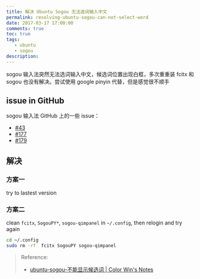 ```yaml
---
title: 解决 Ubuntu Sogou 无法选词输入中文
permalink: resolving-ubuntu-sogou-can-not-select-word
date: 2017-03-17 17:00:00
comments: true
toc: true
tags:
   - ubuntu
   - sogou
description:
---
```

sogou 输入法突然无法选词输入中文，候选词位置出现白框，多次重重装 fcitx 和 sogou 也没有解决。尝试使用 google pinyin 代替，但是感觉很不顺手

## issue in GitHub
sogou 输入法 GitHub 上的一些 issue：
- [#43](https://github.com/FZUG/repo/issues/43)
- [#177](https://github.com/FZUG/repo/issues/177)
- [#179](https://github.com/FZUG/repo/issues/179)

## 解决
### 方案一
try to lastest version
### 方案二
clean `fcitx`, `SogouPY*`, `sogou-qimpanel` in `~/.config`, then relogin and try again
``` bash
cd ~/.config
sudo rm -rf  fcitx SogouPY sogou-qimpanel
```

<!--more -->

> Reference:
> - [ubuntu-sogou-不能显示候选词 | Color Win's Notes](https://colorwin.github.io/2017/02/17/ubuntu-sogou/)
